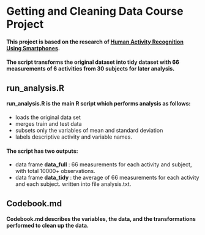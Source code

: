 # Getting and Cleaning Data Course Project

#### This project is based on the research of [Human Activity Recognition Using Smartphones](http://archive.ics.uci.edu/ml/datasets/Human+Activity+Recognition+Using+Smartphones).

#### The script transforms the original dataset into tidy dataset with 66 measurements of 6 activities from 30 subjects for later analysis.

## run_analysis.R

#### run_analysis.R is the main R script which performs analysis as follows:
- loads the original data set
- merges train and test data
- subsets only the variables of mean and standard deviation
- labels descriptive activity and variable names.

#### The script has two outputs:
- data frame **data_full** : 66 measurements for each activity and subject, with total 10000+ observations.
- data frame **data_tidy** : the average of 66 measurements for each activity and each subject. written into file analysis.txt.

## Codebook.md  

#### Codebook.md describes the variables, the data, and the transformations performed to clean up the data.